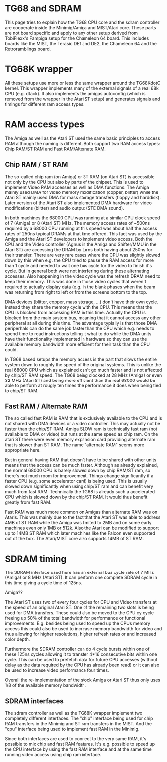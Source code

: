 # TG68 and SDRAM #

This page tries to explain how the TG68 CPU core and the sdram controller are cooperate inside the Minimig/Amiga and MIST/Atari
core. These parts are not board specific and apply to any other setup derived from TobiFlexx's Fampiga setup for the Chameleon 64
board. This includes boards like the MIST, the Terasic DE1 and DE2, the Chameleon 64 and the Retroramblings board.

# TG68K wrapper #

All these setups use more or less the same wrapper around the TG68KdotC kernel. This wrapper implements many of the external signals of a real 68k CPU (e.g. dtack). It also implements the amigas autoconfig (which is removed from the wrapper in the Atari ST setup) and generates signals and timings for different ram access types.

# RAM access types #

The Amiga as well as the Atari ST used the same basic principles to access RAM although the naming is different. Both support two RAM access types: Chip RAM/ST RAM and Fast RAM/Alternate RAM.

## Chip RAM / ST RAM ##

The so-called chip ram (on Amiga) or ST RAM (on Atari ST) is accessible not only by the CPU but also by parts of the chipset. This is used to implement Video RAM accesses as well as DMA functions. The Amiga mainly used DMA for video memory modification (copper, blitter) while the Atari ST mainly used DMA for mass storage transfers (floppy and harddisk). Later version of the Atari ST also implemented DMA hardware for video modifications (blitter) and audio output (STE DMA sound).

In both machines the 68000 CPU was running at a similar CPU clock speed of 7 (Amiga) or 8 (Atari ST) MHz. The memory access rates of ~500ns required by a 68000 CPU running at this speed was about half the access rates of 250ns typical DRAMs at that time offered. This fact was used by the Amiga and the Atari ST developers to implement video access. Both the CPU and the Video controller (Agnus in the Amiga and Shifter/MMU in the Atari ST) are accessing the DRAM by turns both having about 250ns for their transfer. There are very rare cases where the CPU was slightly slowed down by this when e.g. the CPU tried to pause the RAM access for more than 1 cycle and needed to wait one bus cycle for the video to finish it's cycle. But in general both were not interfering during these alternating accesses. Also happening in the video cycle was the refresh DRAM need to keep their memory. This was done in those video cycles that weren't required to actually display data (e.g. in the blank phases  when the beam was returning from right to left or from the screens bottom to the top.

DMA devices (blitter, copper, mass storage, ...) don't have their own cycle. Instead they share the memory cycle with the CPU. This means that the CPU is blocked from accessing RAM in this time. Actually the CPU is blocked from the main system bus, meaning that it cannot access any other peripheral at all during this time. The advantage typially is that those DMA periperhals can do the same job faster than the CPU which e.g. needs to spend time to read instructions telling it what to do while the DMA units have their functionality implemented in hardware so they can use the available memory bandwidth more efficient for their task than the CPU could.

In TG68 based setups the memory access is the part that slows the entire system down to roughly the speed of the original systems. This is unlike the real 68000 CPU which as explained can't go much faster and is not affected by chip/ST RAM speed. The TG68 being clocked at 28 MHz (Amiga) or even 32 MHz (Atari ST) and being more efficient than the real 68000 would be able to perform at rougly ten times the performance it does when being tied to chip/ST RAM.

## Fast RAM / Alternate RAM ##

The so called fast RAM is RAM that is exclusively available to the CPU and is not shared with DMA devices or a video controller. This may actually not be faster than the chip/ST RAM. Amiga SLOW ram is technically fast ram (not available to DMA or video) but runs at the same speed as chip ram. On the atari ST there were even memory expansion card providing alternate ram that is slower than ST RAM. The name "alternate RAM" seems more appropriate here.

But in general having RAM that doesn't have to be shared with other units means that the access can be much faster. Although as already explained, the normal 68000 CPU is barely slowed down by chip RAM/ST ram, so there's not much room for improvement. Things change significantly if a faster CPU (e.g. some accelerator card) is being used. This is usually slowed down significantly when using chip/ST ram and can benefit very much from fast RAM. Technically the TG68 is already such a accelerated CPU which is slowed down by the chip/ST RAM. It would thus benefit greatly from fast RAM.

Fast RAM was much more common on Amigas than alternate RAM was on Ataris. This was mainly due to the fact that the Atari ST was able to address 4MB of ST RAM while the Amiga was limited to 2MB and on some early machines even only 1MB or 512k. Also the Atari can be modified to support up to 14MB ST RAM which later machines like the Falcon even supported out of the box. The Atari/MIST core also supports 14MB of ST RAM.

# SDRAM timing #

The SDRAM interface used here has an external bus cycle rate of 7 MHz (Amiga) or 8 MHz (Atari ST). It can perform one complete SDRAM cycle in this time giving a cycle time of 125ns.

Amiga??

The Atari ST uses two of every four cycles for CPU and Video transfers at the speed of an original Atari ST. One of the remaining two slots is being used for DMA transfers. These could also be moved to the CPU cy cycle freeing up 50% of the total bandwidth for performance or functional improvements. E.g. besides being used to speed up the CPUs memory access this could also be used to increase memory bandwidth for video  and thus allowing for higher resolutions, higher refresh rates or and increased color depth.

Furthermore the SDRAM controller can do 4 cycle bursts within one of these 125ns cycles allowing it to transfer 4\*16 consecutive bits within one cycle. This can be used to prefetch data for future CPU accesses (without delay as the data required by the CPU has already been read) or it can also be used to increase video performance four times.

Overall the re-implementation of the stock Amiga or Atari ST thus only uses 1/8 of the available memory bandwidth.

## SDRAM interfaces ##

The sdram controller as well as the TG68K wrapper implement two completely different interfaces. The "chip" interface being used for chip RAM transfers in the Minimig and ST ram transfers in the MIST. And the "cpu" interface being used to implement fast RAM in the Minimig.

Since both interfaces are used to connect to the very same RAM, it's possible to mix chip and fast RAM features. It's e.g. possible to speed up the CPU interface by using the fast RAM interface and at the same time running video access using chip ram interface.